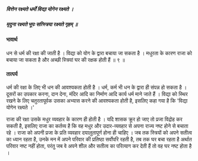 ##### वित्तेन रक्ष्यते धर्मो विद्या योगेन रक्ष्यते ।
##### मृदुना रक्ष्यते भूपः सत्स्त्रिया रक्ष्यते गृहम् ॥

#### भावार्थ

धन से धर्म की रक्षा की जाती है । विद्या को योग के द्वारा बचाया जा सकता है । मधुरता के कारण राजा को बचाया जा सकता है और अच्छी स्त्रियां घर की रक्षक होती हैं ॥ ९ ॥

#### तात्पर्य

धर्म की रक्षा के लिए भी धन की आवश्यकता होती है । धर्म, कर्म भी धन के द्वारा ही संपन्न हो सकता है । दूसरों का उपकार करना, दान देना, मंदिर आदि का निर्माण आदि कार्य धर्म माने जाते हैं । विद्या को स्थिर रखने के लिए चतुरतापूर्वक उसका अभ्यास करने की आवश्यकता होती है, इसलिए कहा गया है कि 'विद्या योगेन रक्ष्यते ।'

राजा की रक्षा उसके मधुर व्यवहार के कारण ही होती है । यदि शासक क्रूर हो जाए तो प्रजा विद्रोह कर सकती है, इसलिए राजा का कर्तव्य है कि वह मधुर और उदार-व्यवहार से अपना राज्य नष्ट होने से बचाता रहे । राजा को अपनी प्रजा के प्रति व्यवहार दयालुतापूर्ण होना ही चाहिए । जब तक स्त्रियों को अपने सतीत्व का ध्यान रहता है, उनके मन में अपने परिवार की प्रतिष्ठा सर्वोपरि रहती है, तब तक घर बचा रहता है अर्थात परिवार नष्ट नहीं होता, परंतु जब वे अपने शील और सतीत्व का परित्याग कर देती हैं तो वह घर नष्ट होता है ।